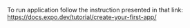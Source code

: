 To run application follow the instruction presented in that link: 
https://docs.expo.dev/tutorial/create-your-first-app/
